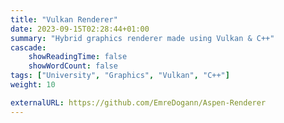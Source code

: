 ```yaml
---
title: "Vulkan Renderer"
date: 2023-09-15T02:28:44+01:00
summary: "Hybrid graphics renderer made using Vulkan & C++"
cascade:
    showReadingTime: false
    showWordCount: false
tags: ["University", "Graphics", "Vulkan", "C++"]
weight: 10

externalURL: https://github.com/EmreDogann/Aspen-Renderer
---
```


